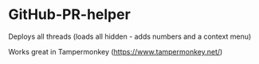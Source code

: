# GitHub-PR-helper
Deploys all threads (loads all hidden - adds numbers and a context menu)

Works great in Tampermonkey (https://www.tampermonkey.net/)
